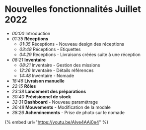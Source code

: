 # Nouvelles fonctionnalités Juillet 2022

* _00:00_ Introduction&#x20;
* _01:35_ **Réceptions**&#x20;
  * _01:35_ Réceptions - Nouveau design des réceptions
  * _03:48_ Réceptions - Etiquettes&#x20;
  * _04:29_ Réceptions - Livraisons créées suite à une réception&#x20;
* _08:21_ **Inventaire**&#x20;
  * _08:21_ Inventaire - Gestion des missions&#x20;
  * _12:26_ Inventaire - Détails références&#x20;
  * _14:48_ Inventaire - Nomade&#x20;
* _18:46_ **Livraison manuelle**&#x20;
* _22:15_ **Rôles**&#x20;
* _23:38_ **Lancement des préparations**&#x20;
* _30:40_ **Prévisionnel de stock**&#x20;
* _32:31_ **Dashboard** - Nouveau paramétrage&#x20;
* _36:48_ **Mouvements** - Modification de la modale&#x20;
* _38:26_ **Acheminements** - Prise de photo sur le nomade

{% embed url="https://youtu.be/AIve4AAi0e4" %}
